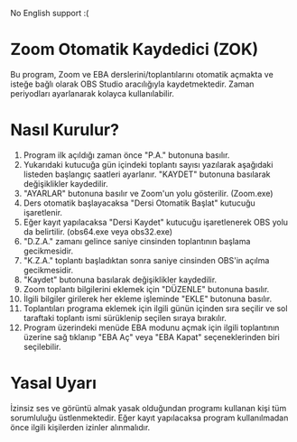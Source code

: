 No English support :(

# Zoom Otomatik Kaydedici (ZOK)
Bu program, Zoom ve EBA derslerini/toplantılarını otomatik açmakta ve isteğe bağlı olarak OBS Studio aracılığıyla kaydetmektedir. Zaman periyodları ayarlanarak kolayca kullanılabilir.

# Nasıl Kurulur?
1. Program ilk açıldığı zaman önce "P.A." butonuna basılır. 
2. Yukarıdaki kutucuğa gün içindeki toplantı sayısı yazılarak aşağıdaki listeden başlangıç saatleri ayarlanır. "KAYDET" butonuna basılarak değişiklikler kaydedilir.
3. "AYARLAR" butonuna basılır ve Zoom'un yolu gösterilir. (Zoom.exe)
4. Ders otomatik başlayacaksa "Dersi Otomatik Başlat" kutucuğu işaretlenir.
5. Eğer kayıt yapılacaksa "Dersi Kaydet" kutucuğu işaretlenerek OBS yolu da belirtilir. (obs64.exe veya obs32.exe)
6. "D.Z.A." zamanı gelince saniye cinsinden toplantının başlama gecikmesidir.
7. "K.Z.A." toplantı başladıktan sonra saniye cinsinden OBS'in açılma gecikmesidir.
8. "Kaydet" butonuna basılarak değişiklikler kaydedilir.
9. Zoom toplantı bilgilerini eklemek için "DÜZENLE" butonuna basılır.
10. İlgili bilgiler girilerek her ekleme işleminde "EKLE" butonuna basılır.
11. Toplantıları programa eklemek için ilgili günün içinden sıra seçilir ve sol taraftaki toplantı ismi sürüklenip seçilen sıraya bırakılır.
12. Program üzerindeki menüde EBA modunu açmak için ilgili toplantının üzerine sağ tıklanıp "EBA Aç" veya "EBA Kapat" seçeneklerinden biri seçilebilir.

# Yasal Uyarı
İzinsiz ses ve görüntü almak yasak olduğundan programı kullanan kişi tüm sorumluluğu üstlenmektedir. Eğer kayıt yapılacaksa program kullanılmadan önce ilgili kişilerden izinler alınmalıdır.
